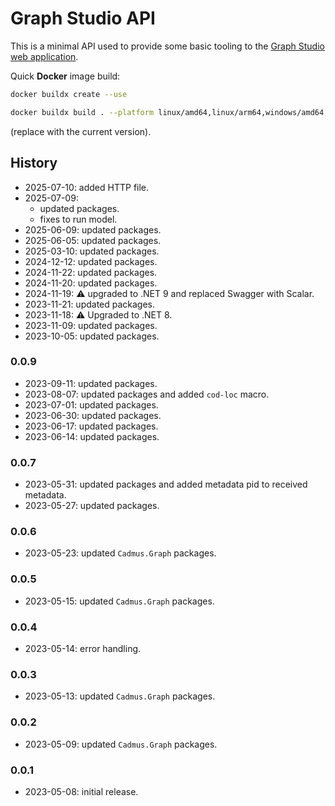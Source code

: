 ﻿# Graph Studio API

This is a minimal API used to provide some basic tooling to the [Graph Studio web application](https://github.com/vedph/cadmus-graph-studio-app).

Quick **Docker** image build:

```bash
docker buildx create --use

docker buildx build . --platform linux/amd64,linux/arm64,windows/amd64,windows/arm64 -t vedph2020/cadmus-graph-studio-api:0.0.9 -t vedph2020/cadmus-graph-studio-api:latest --push
```

(replace with the current version).

## History

- 2025-07-10: added HTTP file.
- 2025-07-09:
  - updated packages.
  - fixes to run model.
- 2025-06-09: updated packages.
- 2025-06-05: updated packages.
- 2025-03-10: updated packages.
- 2024-12-12: updated packages.
- 2024-11-22: updated packages.
- 2024-11-20: updated packages.
- 2024-11-19: ⚠️ upgraded to .NET 9 and replaced Swagger with Scalar.
- 2023-11-21: updated packages.
- 2023-11-18: ⚠️ Upgraded to .NET 8.
- 2023-11-09: updated packages.
- 2023-10-05: updated packages.

### 0.0.9

- 2023-09-11: updated packages.
- 2023-08-07: updated packages and added `cod-loc` macro.
- 2023-07-01: updated packages.
- 2023-06-30: updated packages.
- 2023-06-17: updated packages.
- 2023-06-14: updated packages.

### 0.0.7

- 2023-05-31: updated packages and added metadata pid to received metadata.
- 2023-05-27: updated packages.

### 0.0.6

- 2023-05-23: updated `Cadmus.Graph` packages.

### 0.0.5

- 2023-05-15: updated `Cadmus.Graph` packages.

### 0.0.4

- 2023-05-14: error handling.

### 0.0.3

- 2023-05-13: updated `Cadmus.Graph` packages.

### 0.0.2

- 2023-05-09: updated `Cadmus.Graph` packages.

### 0.0.1

- 2023-05-08: initial release.
